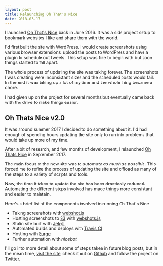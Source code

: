 ```yaml
---
layout: post
title: Relaunching Oh That's Nice
date: 2018-03-17
---
```


I launched [Oh That's Nice](https://ohthatsnice.net) back in June 2016. It was a side project setup to bookmark websites I like and share them with the world.

I'd first built the site with WordPress. I would create screenshots using various browser extensions, upload the posts to WordPress and have a plugin to schedule out tweets. This setup was fine to begin with but soon things started to fall apart.

The whole process of updating the site was taking forever. The screenshots I was creating were inconsistant sizes and the scheduled posts would fail. In the end it was taking up a lot of my time and the whole thing became a chore.

I had given up on the project for several months but eventually came back with the drive to make things easier.

## Oh Thats Nice v2.0

It was around summer 2017 I decided to do something about it. I'd had enough of spending hours updating the site only to run into problems that would take up more of my time.

After a bit of research, and few months of development, I relaunched [Oh Thats Nice](https://ohthatsnice.net) in September 2017.

The main focus of the new site was _to automate as much as possible_. This forced me to refine the process of updating the site and offload as many of the steps to a variety of scripts and tools.

Now, the time it takes to update the site has been drastically reduced. Automating the different steps involved has made things more consistant and easier to maintain.

Here's a brief list of the components involved in running Oh That's Nice.

* Taking screenshots with [webshot.js](https://github.com/jjgrainger/webshot)
* Hosting screenshots to [S3](https://aws.amazon.com/s3/) with [webshots.js](https://github.com/jjgrainger/webshot)
* Static site built with [Jekyll](https://jekyllrb.com/)
* Automated builds and deploys with [Travis CI](https://travis-ci.org/jjgrainger/ohthatsnice)
* Hosting with [Surge](https://surge.sh)
* Further automation with _nicebot_

I'll go into more detail about some of steps taken in future blog posts, but in the mean time, [visit the site](https://ohthatsnice.net), check it out on [Github](https://github.com/jjgrainger/ohthatsnice) and follow the project on [Twitter](https://twitter.com/OhThatsNice_).

